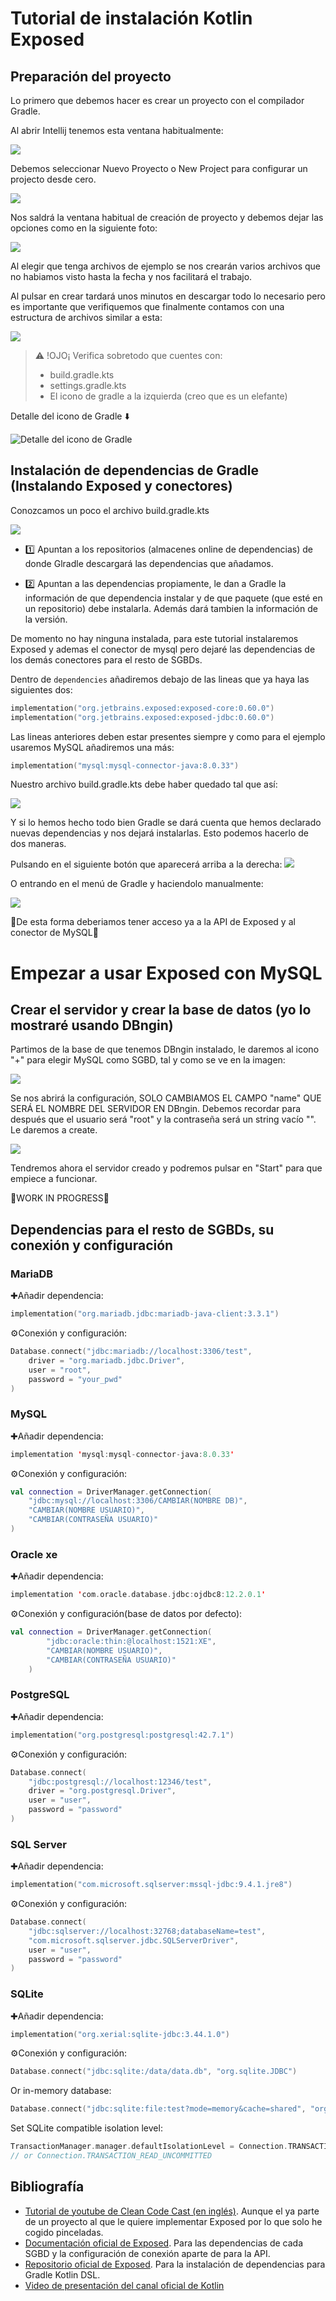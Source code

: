 # Tutorial de instalación Kotlin Exposed

## Preparación del proyecto

Lo primero que debemos hacer es crear un proyecto con el compilador Gradle.

Al abrir Intellij tenemos esta ventana habitualmente:

![](img/proy1.png)

Debemos seleccionar Nuevo Proyecto o New Project para configurar un projecto desde cero.

![](img/proy1.png)

Nos saldrá la ventana habitual de creación de proyecto y debemos dejar las opciones como en la siguiente foto:

![](img/proy2.png)

Al elegir que tenga archivos de ejemplo se nos crearán varios archivos que no habiamos visto hasta la fecha y nos facilitará el trabajo.

Al pulsar en crear tardará unos minutos en descargar todo lo necesario pero es importante que verifiquemos que finalmente contamos con una estructura de archivos similar a esta:

![](img/proy3.png)


> ⚠️ !OJO¡
> Verifica sobretodo que cuentes con:
> - build.gradle.kts
> - settings.gradle.kts
> - El icono de gradle a la izquierda (creo que es un elefante)

Detalle del icono de Gradle ⬇️


![Detalle del icono de Gradle](img/proy4.png)

## Instalación de dependencias de Gradle (Instalando Exposed y conectores)

Conozcamos un poco el archivo build.gradle.kts

![](img/inst1.png)


- 1️⃣ Apuntan a los repositorios (almacenes online de dependencias) de donde Glradle descargará las dependencias que añadamos.

- 2️⃣ Apuntan a las dependencias propiamente, le dan a Gradle la información de que dependencia instalar y de que paquete (que esté en un repositorio) debe instalarla. Además dará tambien la información de la versión.

De momento no hay ninguna instalada, para este tutorial instalaremos Exposed y ademas el conector de mysql pero dejaré las dependencias de los demás conectores para el resto de SGBDs.

Dentro de `dependencies` añadiremos debajo de las lineas que ya haya las siguientes dos:

```Kotlin
implementation("org.jetbrains.exposed:exposed-core:0.60.0")
implementation("org.jetbrains.exposed:exposed-jdbc:0.60.0")
```

Las lineas anteriores deben estar presentes siempre y como para el ejemplo usaremos MySQL añadiremos una más:

```Kotlin
implementation("mysql:mysql-connector-java:8.0.33")
```

Nuestro archivo build.gradle.kts debe haber quedado tal que así:

![](img/inst2.png)

Y si lo hemos hecho todo bien Gradle se dará cuenta que hemos declarado nuevas dependencias y nos dejará instalarlas. Esto podemos hacerlo de dos maneras.

Pulsando en el siguiente botón que aparecerá arriba a la derecha:
![](img/inst3.png)

O entrando en el menú de Gradle y haciendolo manualmente:

![](img/inst4.png)

🎉De esta forma deberiamos tener acceso ya a la API de Exposed y al conector de MySQL🎉


# Empezar a usar Exposed con MySQL

## Crear el servidor y crear la base de datos (yo lo mostraré usando DBngin)

Partimos de la base de que tenemos DBngin instalado, le daremos al icono "+" para elegir MySQL como SGBD, tal y como se ve en la imagen:

![](img/show1.png)

Se nos abrirá la configuración, SOLO CAMBIAMOS EL CAMPO "name" QUE SERÁ EL NOMBRE DEL SERVIDOR EN DBngin.
Debemos recordar para después que el usuario será "root" y la contraseña será un string vacío "".
Le daremos a create.

![](img/show2.png)

Tendremos ahora el servidor creado y podremos pulsar en "Start" para que empiece a funcionar.



🚧WORK IN PROGRESS🚧








## Dependencias para el resto de SGBDs, su conexión y configuración

### MariaDB﻿

✚Añadir dependencia:

```Kotlin
implementation("org.mariadb.jdbc:mariadb-java-client:3.3.1")
````

⚙️Conexión y configuración:

```Kotlin
Database.connect("jdbc:mariadb://localhost:3306/test",
    driver = "org.mariadb.jdbc.Driver",
    user = "root",
    password = "your_pwd"
)
```

### MySQL﻿

✚Añadir dependencia:

```Kotlin
implementation 'mysql:mysql-connector-java:8.0.33'
```

⚙️Conexión y configuración:

```Kotlin
val connection = DriverManager.getConnection(
    "jdbc:mysql://localhost:3306/CAMBIAR(NOMBRE DB)",
    "CAMBIAR(NOMBRE USUARIO)",
    "CAMBIAR(CONTRASEÑA USUARIO)"
)
```

### Oracle xe

✚Añadir dependencia:
```Kotlin
implementation 'com.oracle.database.jdbc:ojdbc8:12.2.0.1'
````

⚙️Conexión y configuración(base de datos por defecto):

```Kotlin
val connection = DriverManager.getConnection(
        "jdbc:oracle:thin:@localhost:1521:XE",
        "CAMBIAR(NOMBRE USUARIO)",
        "CAMBIAR(CONTRASEÑA USUARIO)"
    )
```

### PostgreSQL﻿

✚Añadir dependencia:

```Kotlin
implementation("org.postgresql:postgresql:42.7.1")
```

⚙️Conexión y configuración:

```Kotlin
Database.connect(
    "jdbc:postgresql://localhost:12346/test",
    driver = "org.postgresql.Driver",
    user = "user",
    password = "password"
)
```

### SQL Server﻿

✚Añadir dependencia:

```Kotlin
implementation("com.microsoft.sqlserver:mssql-jdbc:9.4.1.jre8")
````

⚙️Conexión y configuración:

```Kotlin
Database.connect(
    "jdbc:sqlserver://localhost:32768;databaseName=test",
    "com.microsoft.sqlserver.jdbc.SQLServerDriver",
    user = "user",
    password = "password"
)
```

### SQLite﻿

✚Añadir dependencia:

```Kotlin
implementation("org.xerial:sqlite-jdbc:3.44.1.0")
```

⚙️Conexión y configuración:

```Kotlin
Database.connect("jdbc:sqlite:/data/data.db", "org.sqlite.JDBC")
```

Or in-memory database:

```Kotlin
Database.connect("jdbc:sqlite:file:test?mode=memory&cache=shared", "org.sqlite.JDBC")
````

Set SQLite compatible isolation level:

```Kotlin
TransactionManager.manager.defaultIsolationLevel = Connection.TRANSACTION_SERIALIZABLE
// or Connection.TRANSACTION_READ_UNCOMMITTED
```









## Bibliografía

- [Tutorial de youtube de Clean Code Cast (en inglés)](https://youtu.be/Ph9RYiQGodY?si=hsq6xPdZ6YjbVCCI). Aunque el ya parte de un proyecto al que le quiere implementar Exposed por lo que solo he cogido pinceladas.
- [Documentación oficial de Exposed](https://www.jetbrains.com/help/exposed/getting-started-with-exposed.html). Para las dependencias de cada SGBD y la configuración de conexión aparte de para la API.
- [Repositorio oficial de Exposed](https://github.com/JetBrains/Exposed). Para la instalación de dependencias para Gradle Kotlin DSL.
- [Video de presentación del canal oficial de Kotlin](https://youtu.be/YOXWnM_8vz8?si=NBfoIpjrf-8wspzi)